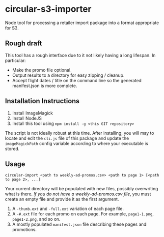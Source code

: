 # circular-s3-importer
Node tool for processing a retailer import package into a format appropriate for S3.

## Rough draft
This tool has a rough interface due to it not likely having a long lifespan. In particular:

* Make the promo file optional.
* Output results to a directory for easy zipping / cleanup.
* Accept flight dates / title on the command line so the generated manifest.json is more complete.

## Installation Instructions

1. Install ImageMagick
1. Install NodeJS
1. Install this tool using `npm install -g <this GIT repository>`

The script is not ideally robust at this time. After installing, you will may to locate and edit the `cli.js` file of this package and update the `imageMagickPath` config variable according to where your executable is stored.

## Usage

`circular-import <path to weekly-ad-promos.csv> <path to page 1> [<path to page 2>, ...]`

Your current directory will be populated with new files, possibly overwriting what is there. *If you do not have a weekly-ad-promos.csv file*, you must create an empty file and provide it as the first argument.

1. A `-thumb.ext` and `-full.ext` variation of each page file.
1. A `-#.ext` file for each promo on each page. For example, `page1-1.png`, `page1-2.png`, and so on.
1. A mostly populated `manifest.json` file describing these pages and promotions.
